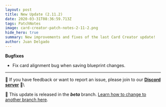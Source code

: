 ```yaml
---
layout: post
title: New Update (2.11.2)
date: 2020-03-31T08:36:59.713Z
tags: PatchNotes
image: card-creator-patch-notes-2-11-2.png
hide_hero: true
summary: New improvements and fixes of the last Card Creator update!
author: Juan Delgado
---
```

<!--StartFragment-->

**Bugfixes**

* Fix card alignment bug when saving blueprint changes.

---

📌 If you have feedback or want to report an issue, please join to our **[Discord server](http://discord.gg/pixelatto)** 💬\

📌 This update is released in the ***beta*** branch. [Learn how to change to another branch here](/blog/beta-and-legacy-versions).